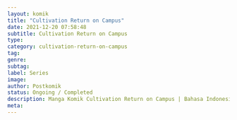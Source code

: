 ```yaml
---
layout: komik
title: "Cultivation Return on Campus"
date: 2021-12-20 07:58:48
subtitle: Cultivation Return on Campus
type: 
category: cultivation-return-on-campus
tag: 
genre: 
subtag: 
label: Series
image: 
author: Postkomik
status: Ongoing / Completed
description: Manga Komik Cultivation Return on Campus | Bahasa Indonesia
meta: 
---
```

